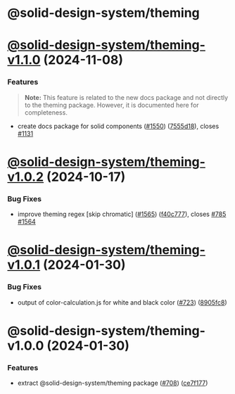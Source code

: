 # @solid-design-system/theming

# [@solid-design-system/theming-v1.1.0](https://github.com/solid-design-system/solid/compare/theming/1.0.2...theming/1.1.0) (2024-11-08)

### Features

> **Note:** This feature is related to the new docs package and not directly to the theming package. However, it is documented here for completeness.

- create docs package for solid components ([#1550](https://github.com/solid-design-system/solid/issues/1550)) ([7555d18](https://github.com/solid-design-system/solid/commit/7555d182abfa34a23521c839180ae4b67604717e)), closes [#1131](https://github.com/solid-design-system/solid/issues/1131)

# [@solid-design-system/theming-v1.0.2](https://github.com/solid-design-system/solid/compare/theming/1.0.1...theming/1.0.2) (2024-10-17)

### Bug Fixes

- improve theming regex [skip chromatic] ([#1565](https://github.com/solid-design-system/solid/issues/1565)) ([f40c777](https://github.com/solid-design-system/solid/commit/f40c7775512fb803bf4f61c5c7a822aa948086b0)), closes [#785](https://github.com/solid-design-system/solid/issues/785) [#1564](https://github.com/solid-design-system/solid/issues/1564)

# [@solid-design-system/theming-v1.0.1](https://github.com/solid-design-system/solid/compare/theming/1.0.0...theming/1.0.1) (2024-01-30)

### Bug Fixes

- output of color-calculation.js for white and black color ([#723](https://github.com/solid-design-system/solid/issues/723)) ([8905fc8](https://github.com/solid-design-system/solid/commit/8905fc865caadcfa4f81d24929af48ac4ff556cb))

# @solid-design-system/theming-v1.0.0 (2024-01-30)

### Features

- extract @solid-design-system/theming package ([#708](https://github.com/solid-design-system/solid/issues/708)) ([ce7f177](https://github.com/solid-design-system/solid/commit/ce7f177cfebd8ed9647d3d0d268fbfb900464892))
